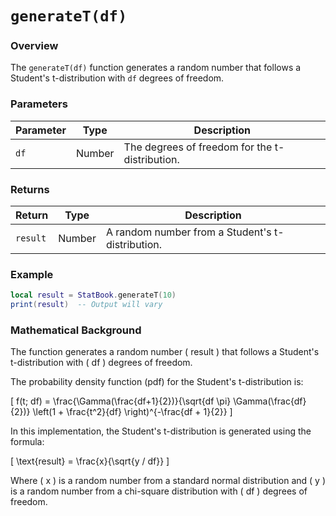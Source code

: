 # `generateT(df)`

### Overview

The `generateT(df)` function generates a random number that follows a Student's t-distribution with `df` degrees of freedom.

### Parameters

| Parameter  | Type   | Description                                          |
|------------|--------|------------------------------------------------------|
| `df`       | Number | The degrees of freedom for the t-distribution.       |

### Returns

| Return     | Type   | Description                                           |
|------------|--------|-------------------------------------------------------|
| `result`   | Number | A random number from a Student's t-distribution.      |

### Example

```lua
local result = StatBook.generateT(10)
print(result)  -- Output will vary
```

### Mathematical Background

The function generates a random number \( result \) that follows a Student's t-distribution with \( df \) degrees of freedom.

The probability density function (pdf) for the Student's t-distribution is:

\[
f(t; df) = \frac{\Gamma(\frac{df+1}{2})}{\sqrt{df \pi} \Gamma(\frac{df}{2})} \left(1 + \frac{t^2}{df} \right)^{-\frac{df + 1}{2}}
\]

In this implementation, the Student's t-distribution is generated using the formula:

\[
\text{result} = \frac{x}{\sqrt{y / df}}
\]

Where \( x \) is a random number from a standard normal distribution and \( y \) is a random number from a chi-square distribution with \( df \) degrees of freedom.







